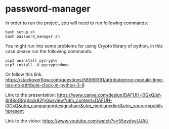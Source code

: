 # password-manager
In order to run the project, you will need to run following commands:

```
bash setup.sh
bash password_manager.sh
```
You might run into some problems for using Crypto library of python, in this case please run the following commands:
```
pip3 uninstall pycrypto
pip3 install -U pycryptodome
```
Or follow this link:
https://stackoverflow.com/questions/58569361/attributeerror-module-time-has-no-attribute-clock-in-python-3-8

Link to the presentation:
https://www.canva.com/design/DAFUH-i0GxQ/sf-8rit8oG9qVack82fy6w/view?utm_content=DAFUH-i0GxQ&utm_campaign=designshare&utm_medium=link&utm_source=publishpresent

Link to the video:
https://www.youtube.com/watch?v=55qydyvUJAU
